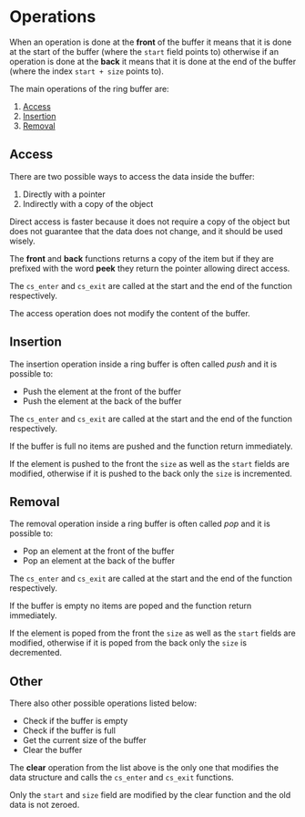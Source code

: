 # Operations

When an operation is done at the **front** of the buffer it means that it is done
at the start of the buffer (where the `start` field points to) otherwise if an
operation is done at the **back** it means that it is done at the end of the buffer
(where the index `start + size` points to).

The main operations of the ring buffer are:

1. [Access](#access)
2. [Insertion](#insertion)
3. [Removal](#removal)

## Access

There are two possible ways to access the data inside the buffer:

1. Directly with a pointer
2. Indirectly with a copy of the object

Direct access is faster because it does not require a copy of the object but does not
guarantee that the data does not change, and it should be used wisely.

The **front** and **back** functions returns a copy of the item but if they are prefixed
with the word **peek** they return the pointer allowing direct access.

The `cs_enter` and `cs_exit` are called at the start and the end of the function respectively.

The access operation does not modify the content of the buffer.

## Insertion

The insertion operation inside a ring buffer is often called *push* and it is possible to:

- Push the element at the front of the buffer
- Push the element at the back of the buffer

The `cs_enter` and `cs_exit` are called at the start and the end of the function respectively.

If the buffer is full no items are pushed and the function return immediately.

If the element is pushed to the front the `size` as well as the `start` fields are modified,
otherwise if it is pushed to the back only the `size` is incremented.

## Removal

The removal operation inside a ring buffer is often called *pop* and it is possible to:

- Pop an element at the front of the buffer
- Pop an element at the back of the buffer

The `cs_enter` and `cs_exit` are called at the start and the end of the function respectively.

If the buffer is empty no items are poped and the function return immediately.

If the element is poped from the front the `size` as well as the `start` fields are modified,
otherwise if it is poped from the back only the `size` is decremented.

## Other

There also other possible operations listed below:

- Check if the buffer is empty
- Check if the buffer is full
- Get the current size of the buffer
- Clear the buffer

The **clear** operation from the list above is the only one that modifies the data structure
and calls the `cs_enter` and `cs_exit` functions.

Only the `start` and `size` field are modified by the clear function and the old data is
not zeroed.

